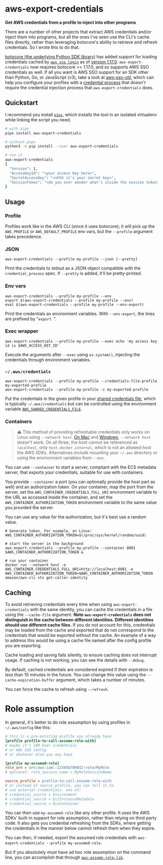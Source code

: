 # aws-export-credentials
**Get AWS credentials from a profile to inject into other programs**

There are a number of other projects that extract AWS credentials and/or
inject them into programs, but all the ones I've seen use the CLI's cache
files directly, rather than leveraging botocore's ability to retrieve and
refresh credentials. So I wrote this to do that.

[botocore (the underlying Python SDK library)](https://botocore.amazonaws.com/v1/documentation/api/latest/index.html) has added support for loading credentials cached by [`aws sso login`](https://awscli.amazonaws.com/v2/documentation/api/latest/reference/sso/login.html) as of [version 1.17.0](https://github.com/boto/botocore/blob/develop/CHANGELOG.rst#1170).
`aws-export-credentials` now requires botocore >= 1.17.0, and so supports AWS SSO credentials as well.
If all you want is AWS SSO support for an SDK other than Python, Go, or JavaScript (v3), take a look at [aws-sso-util](https://github.com/benkehoe/aws-sso-util#adding-aws-sso-support-to-aws-sdks), which can help you configure your profiles with a [credential process](https://docs.aws.amazon.com/cli/latest/userguide/cli-configure-sourcing-external.html) that doesn't require the credential injection process that `aws-export-credentials` does.

## Quickstart

I recommend you install [`pipx`](https://pipxproject.github.io/pipx/), which installs the tool in an isolated virtualenv while linking the script you need.

```bash
# with pipx
pipx install aws-export-credentials

# without pipx
python3 -m pip install --user aws-export-credentials

# run it
aws-export-credentials
{
  "Version": 1,
  "AccessKeyId": "<your access key here>",
  "SecretAccessKey": "<shhh it's your secret key>",
  "SessionToken": "<do you ever wonder what's inside the session token?>"
}
```

## Usage
### Profile
Profiles work like in the AWS CLI (since it uses botocore); it will pick up the `AWS_PROFILE`
or `AWS_DEFAULT_PROFILE` env vars, but the `--profile` argument takes precedence.

### JSON
```
aws-export-credentials --profile my-profile --json [--pretty]
```
Print the credentials to stdout as a JSON object compatible with the `credential_process`
spec. If `--pretty` is added, it'll be pretty-printed.

### Env vars
```
aws-export-credentials --profile my-profile --env
export $(aws-export-credentials --profile my-profile --env)
eval $(aws-export-credentials --profile my-profile --env-export)
```
Print the credentials as environment variables. With `--env-export`, the lines are prefixed
by "`export `".

### Exec wrapper
```
aws-export-credentials --profile my-profile --exec echo 'my access key id is $AWS_ACCESS_KEY_ID'
```
Execute the arguments after `--exec` using `os.system()`, injecting the credentials through
environment variables.

### `~/.aws/credentials`
```
aws-export-credentials --profile my-profile --credentials-file-profile my-exported-profile
aws-export-credentials --profile my-profile -c my-exported-profile
```
Put the credentials in the given profile in your [shared credentials file](https://ben11kehoe.medium.com/aws-configuration-files-explained-9a7ea7a5b42e), which is typically `~/.aws/credentials` but can be controlled using the environment variable [`AWS_SHARED_CREDENTIALS_FILE`](https://docs.aws.amazon.com/cli/latest/userguide/cli-configure-envvars.html).

### Containers
> :warning: This method of providing refreshable credentials only works on Linux using `--network host`. [On Mac](https://docs.docker.com/desktop/mac/networking/#use-cases-and-workarounds) and [Windows](https://docs.docker.com/desktop/windows/networking/#use-cases-and-workarounds), `--network host` doesn't work. On all three, the host cannot be referenced as `localhost`, only `host.docker.internal`, which is not an allowed host the AWS SDKs. Alternatives include mounting your `~/.aws` directory or using the environment variables from `--env`.

You can use `--container` to start a server, compliant with the ECS metadata server, that exports your credentials, suitable for use with containers.

You provide `--container` a port (you can optionally provide the host part as well) and an authorization token.
On your container, map the port from the server, set the `AWS_CONTAINER_CREDENTIALS_FULL_URI` environment variable to the URL as accessed inside the container, and set the `AWS_CONTAINER_AUTHORIZATION_TOKEN` environment variable to the same value you provided the server.

You can use any value for the authorization, but it's best use a random value.

```
# Generate token. For example, on Linux:
AWS_CONTAINER_AUTHORIZATION_TOKEN=$(/proc/sys/kernel/random/uuid)

# start the server in the background
aws-export-credentials --profile my-profile --container 8081 $AWS_CONTAINER_AUTHORIZATION_TOKEN &

# run your container
docker run --network host -e AWS_CONTAINER_CREDENTIALS_FULL_URI=http://localhost:8081 -e AWS_CONTAINER_AUTHORIZATION_TOKEN=$AWS_CONTAINER_AUTHORIZATION_TOKEN amazon/aws-cli sts get-caller-identity
```

## Caching
To avoid retrieving credentials every time when using `aws-export-credentials` with the same identity, you can cache the credentials in a file using the `--cache-file` argument.
**Note `aws-export-credentials` does not distinguish in the cache between different identities. Different identities should use different cache files.**
If you do not account for this, credentials may be loaded from the cache and exported that do not correspond to the credentials that would be exported without the cache.
An example of a way to address this would be using a cache file named after the config profile you are exporting.

Cache loading and saving fails silently, to ensure caching does not interrupt usage.
If caching is not working, you can see the details with `--debug`.

By default, cached credentials are considered expired if their expiration is less than 10 minutes in the future.
You can change this value using the `--cache-expiration-buffer` argument, which takes a number of minutes.

You can force the cache to refresh using `--refresh`.

# Role assumption
In general, it's better to do role assumption by using profiles in `~/.aws/config` like this:

```ini
# this is a pre-existing profile you already have
[profile profile-to-call-assume-role-with]
# maybe it's IAM User credentials
# or AWS SSO config
# or whatever else you may have

[profile my-assumed-role]
role_arn = arn:aws:iam::123456789012:role/MyRole
# optional: role_session_name = MyRoleSessionName

source_profile = profile-to-call-assume-role-with
# or instead of source_profile, you can tell it to
# use external credentials. one of:
# credential_source = Environment
# credential_source = Ec2InstanceMetadata
# credential_source = EcsContainer
```

You can then use `my-assumed-role` like any other profile.
It uses the AWS SDKs' built-in support for role assumption, rather than relying on third party code.
It also gets you credential refreshing from the SDKs, where getting the credentials in the manner below cannot refresh them when they expire.

You can then, if needed, export the assumed role credentials with `aws-export-credentials --profile my-assumed-role`.

But if you absolutely must have ad hoc role assumption on the command line, you can accomplish that through [`aws-assume-role-lib`](https://github.com/benkehoe/aws-assume-role-lib#command-line-use).
